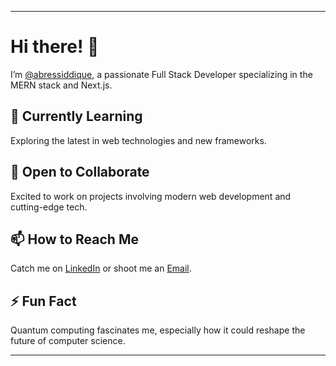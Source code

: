 
---

# Hi there! 👋

I’m [@abressiddique](https://github.com/abressiddique), a passionate Full Stack Developer specializing in the MERN stack and Next.js.

## 🌱 Currently Learning
Exploring the latest in web technologies and new frameworks.

## 💞️ Open to Collaborate
Excited to work on projects involving modern web development and cutting-edge tech.

## 📫 How to Reach Me
Catch me on [LinkedIn](https://www.linkedin.com/in/abressiddique) or shoot me an [Email](mailto:abressiddique@gmail.com).

## ⚡ Fun Fact
Quantum computing fascinates me, especially how it could reshape the future of computer science.

---

